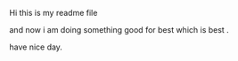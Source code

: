  Hi this is my readme file


and now i am doing something good for best which is best .

have nice day.
